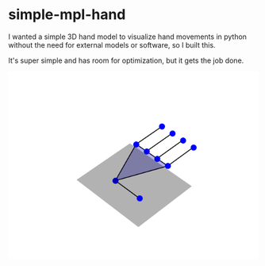 # simple-mpl-hand

I wanted a simple 3D hand model to visualize hand movements in python without the need for external models or software, so I built this.

It's super simple and has room for optimization, but it gets the job done.

![hand moving](hand.gif)

